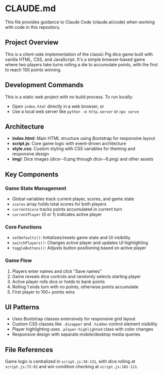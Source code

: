 # CLAUDE.md

This file provides guidance to Claude Code (claude.ai/code) when working with code in this repository.

## Project Overview

This is a client-side implementation of the classic Pig dice game built with vanilla HTML, CSS, and JavaScript. It's a simple browser-based game where two players take turns rolling a die to accumulate points, with the first to reach 100 points winning.

## Development Commands

This is a static web project with no build process. To run locally:
- Open `index.html` directly in a web browser, or
- Use a local web server like `python -m http.server` or `npx serve`

## Architecture

- **index.html**: Main HTML structure using Bootstrap for responsive layout
- **script.js**: Core game logic with event-driven architecture
- **style.css**: Custom styling with CSS variables for theming and responsive design
- **img/**: Dice images (dice--0.png through dice--6.png) and other assets

## Key Components

### Game State Management
- Global variables track current player, scores, and game state
- `scores` array holds total scores for both players
- `currentScore` tracks points accumulated in current turn
- `currentPlayer` (0 or 1) indicates active player

### Core Functions
- `setDefaults()`: Initializes/resets game state and UI visibility
- `switchPlayers()`: Changes active player and updates UI highlighting
- `toggleButtons()`: Adjusts button positioning based on active player

### Game Flow
1. Players enter names and click "Save names"
2. Game reveals dice controls and randomly selects starting player
3. Active player rolls dice or holds to bank points
4. Rolling 1 ends turn with no points; otherwise points accumulate
5. First player to 100+ points wins

## UI Patterns

- Uses Bootstrap classes extensively for responsive grid layout
- Custom CSS classes like `.disapper` and `.hidden` control element visibility
- Player highlighting uses `.player-highlighted` class with color changes
- Responsive design with separate mobile/desktop media queries

## File References

Game logic is centralized in `script.js:34-131`, with dice rolling at `script.js:72-92` and win condition checking at `script.js:101-111`.